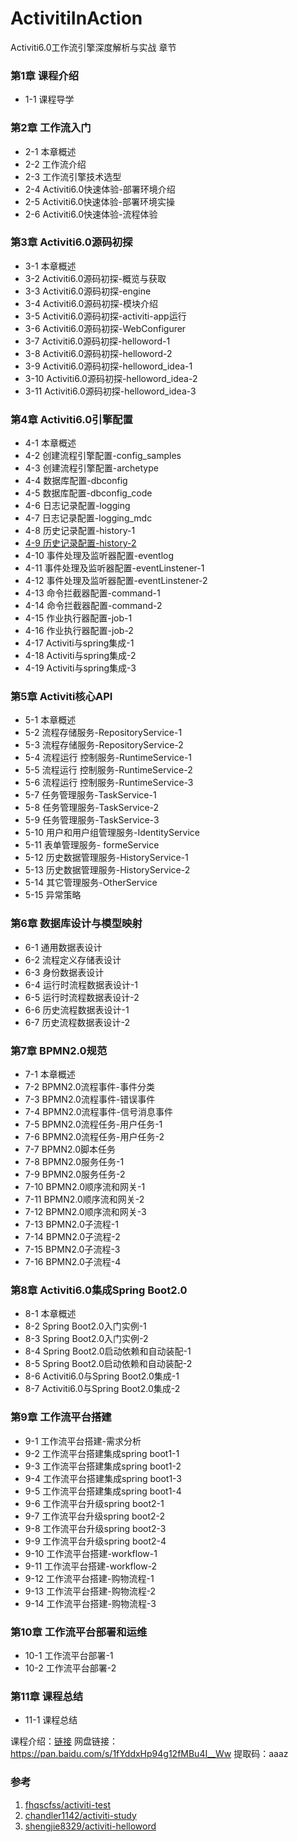 # ActivitiInAction
Activiti6.0工作流引擎深度解析与实战
章节
### 第1章 课程介绍
- 1-1  课程导学
### 第2章 工作流入门
- 2-1  本章概述
- 2-2  工作流介绍
- 2-3  工作流引擎技术选型
- 2-4  Activiti6.0快速体验-部署环境介绍
- 2-5  Activiti6.0快速体验-部署环境实操
- 2-6  Activiti6.0快速体验-流程体验
### 第3章 Activiti6.0源码初探
- 3-1  本章概述
- 3-2  Activiti6.0源码初探-概览与获取
- 3-3  Activiti6.0源码初探-engine
- 3-4  Activiti6.0源码初探-模块介绍
- 3-5  Activiti6.0源码初探-activiti-app运行
- 3-6  Activiti6.0源码初探-WebConfigurer
- 3-7  Activiti6.0源码初探-helloword-1
- 3-8  Activiti6.0源码初探-helloword-2
- 3-9  Activiti6.0源码初探-helloword_idea-1
- 3-10  Activiti6.0源码初探-helloword_idea-2
- 3-11  Activiti6.0源码初探-helloword_idea-3
### 第4章 Activiti6.0引擎配置
- 4-1  本章概述
- 4-2  创建流程引擎配置-config_samples
- 4-3  创建流程引擎配置-archetype
- 4-4  数据库配置-dbconfig
- 4-5  数据库配置-dbconfig_code
- 4-6  日志记录配置-logging
- 4-7  日志记录配置-logging_mdc
- 4-8  历史记录配置-history-1
- [4-9  历史记录配置-history-2](/Chapter04/Chapter0410.md)
- 4-10  事件处理及监听器配置-eventlog
- 4-11  事件处理及监听器配置-eventLinstener-1
- 4-12  事件处理及监听器配置-eventLinstener-2
- 4-13  命令拦截器配置-command-1
- 4-14  命令拦截器配置-command-2
- 4-15  作业执行器配置-job-1
- 4-16  作业执行器配置-job-2
- 4-17  Activiti与spring集成-1
- 4-18  Activiti与spring集成-2
- 4-19  Activiti与spring集成-3
### 第5章 Activiti核心API
- 5-1  本章概述
- 5-2  流程存储服务-RepositoryService-1
- 5-3  流程存储服务-RepositoryService-2
- 5-4  流程运行 控制服务-RuntimeService-1
- 5-5  流程运行 控制服务-RuntimeService-2
- 5-6  流程运行 控制服务-RuntimeService-3
- 5-7  任务管理服务-TaskService-1
- 5-8  任务管理服务-TaskService-2
- 5-9  任务管理服务-TaskService-3
- 5-10  用户和用户组管理服务-IdentityService
- 5-11  表单管理服务- formeService
- 5-12  历史数据管理服务-HistoryService-1
- 5-13  历史数据管理服务-HistoryService-2
- 5-14  其它管理服务-OtherService
- 5-15  异常策略
### 第6章 数据库设计与模型映射
- 6-1  通用数据表设计
- 6-2  流程定义存储表设计
- 6-3  身份数据表设计
- 6-4  运行时流程数据表设计-1
- 6-5  运行时流程数据表设计-2
- 6-6  历史流程数据表设计-1
- 6-7  历史流程数据表设计-2
### 第7章 BPMN2.0规范
- 7-1  本章概述
- 7-2  BPMN2.0流程事件-事件分类
- 7-3  BPMN2.0流程事件-错误事件
- 7-4  BPMN2.0流程事件-信号消息事件
- 7-5  BPMN2.0流程任务-用户任务-1
- 7-6  BPMN2.0流程任务-用户任务-2
- 7-7  BPMN2.0脚本任务
- 7-8  BPMN2.0服务任务-1
- 7-9  BPMN2.0服务任务-2
- 7-10  BPMN2.0顺序流和网关-1
- 7-11  BPMN2.0顺序流和网关-2
- 7-12  BPMN2.0顺序流和网关-3
- 7-13  BPMN2.0子流程-1
- 7-14  BPMN2.0子流程-2
- 7-15  BPMN2.0子流程-3
- 7-16  BPMN2.0子流程-4
### 第8章 Activiti6.0集成Spring Boot2.0
- 8-1  本章概述
- 8-2  Spring Boot2.0入门实例-1
- 8-3  Spring Boot2.0入门实例-2
- 8-4  Spring Boot2.0启动依赖和自动装配-1
- 8-5  Spring Boot2.0启动依赖和自动装配-2
- 8-6  Activiti6.0与Spring Boot2.0集成-1
- 8-7  Activiti6.0与Spring Boot2.0集成-2
### 第9章 工作流平台搭建
- 9-1  工作流平台搭建-需求分析
- 9-2   工作流平台搭建集成spring boot1-1
- 9-3   工作流平台搭建集成spring boot1-2
- 9-4   工作流平台搭建集成spring boot1-3
- 9-5   工作流平台搭建集成spring boot1-4
- 9-6  工作流平台升级spring boot2-1
- 9-7  工作流平台升级spring boot2-2
- 9-8  工作流平台升级spring boot2-3
- 9-9  工作流平台升级spring boot2-4
- 9-10  工作流平台搭建-workflow-1
- 9-11  工作流平台搭建-workflow-2
- 9-12  工作流平台搭建-购物流程-1
- 9-13  工作流平台搭建-购物流程-2
- 9-14  工作流平台搭建-购物流程-3
### 第10章 工作流平台部署和运维
- 10-1  工作流平台部署-1
- 10-2  工作流平台部署-2
### 第11章 课程总结
- 11-1  课程总结

课程介绍：[链接](https://blog.csdn.net/weixin_43121468/article/details/82347026)
网盘链接：https://pan.baidu.com/s/1fYddxHp94g12fMBu4I__Ww 提取码：aaaz

### 参考

1. [fhqscfss/activiti-test](https://github.com/fhqscfss/activiti-test)
2. [chandler1142/activiti-study](https://github.com/chandler1142/activiti-study)
3. [shengjie8329/activiti-helloword](https://github.com/shengjie8329/activiti-helloword)